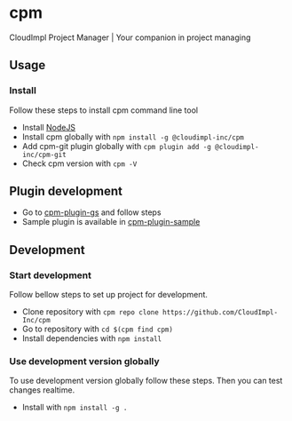 # cpm
CloudImpl Project Manager | Your companion in project managing

## Usage
### Install
Follow these steps to install cpm command line tool

- Install [NodeJS](https://nodejs.org/en/download)
- Install cpm globally with `npm install -g @cloudimpl-inc/cpm`
- Add cpm-git plugin globally with `cpm plugin add -g @cloudimpl-inc/cpm-git`
- Check cpm version with `cpm -V`

## Plugin development
- Go to [cpm-plugin-gs](https://github.com/CloudImpl-Inc/cpm-plugin-gs) and follow steps
- Sample plugin is available in [cpm-plugin-sample](https://github.com/CloudImpl-Inc/cpm-plugin-sample)

## Development
### Start development
Follow bellow steps to set up project for development.

- Clone repository with `cpm repo clone https://github.com/CloudImpl-Inc/cpm`
- Go to repository with `cd $(cpm find cpm)`
- Install dependencies with `npm install`

### Use development version globally
To use development version globally follow these steps.
Then you can test changes realtime.

- Install with `npm install -g .`

